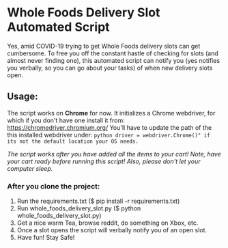 # Whole Foods Delivery Slot Automated Script

Yes, amid COVID-19 trying to get Whole Foods delivery slots can get cumbersome. To free you off the constant hastle of checking for slots (and almost never finding one), this automated script can notify you (yes notifies you verbally, so you can go about your tasks) of when new delivery slots open.


## Usage:
The script works on **Chrome** for now. 
It initializes a Chrome webdriver, for which if you don't have one install it from: https://chromedriver.chromium.org/
You'll have to update the path of the this installed webdriver under: ```python driver = webdriver.Chrome()" if its not the default location your OS needs. ```

_The script works after you have added all the items to your cart! Note, have your cart ready before running this script! Also, please don't let your computer sleep._

### After you clone the project:
1. Run the requirements.txt ($ pip install -r requirements.txt)
2. Run whole_foods_delivery_slot.py ($ python whole_foods_delivery_slot.py)
3. Get a nice warm Tea, browse reddit, do something on Xbox, etc.
4. Once a slot opens the script will verbally notify you of an open slot.
5. Have fun! Stay Safe!
